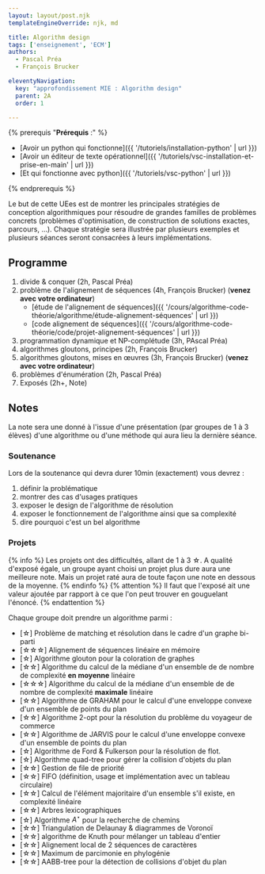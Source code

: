 ```yaml
---
layout: layout/post.njk
templateEngineOverride: njk, md

title: Algorithm design
tags: ['enseignement', 'ECM']
authors: 
  - Pascal Préa
  - François Brucker

eleventyNavigation:
  key: "approfondissement MIE : Algorithm design"
  parent: 2A
  order: 1

---
```

{% prerequis "**Prérequis** :" %}

* [Avoir un python qui fonctionne]({{ '/tutoriels/installation-python' | url }})
* [Avoir un éditeur de texte opérationnel]({{ '/tutoriels/vsc-installation-et-prise-en-main' | url }})
* [Et qui fonctionne avec python]({{ '/tutoriels/vsc-python' | url }})

{% endprerequis %}

<!-- début résumé -->

Le but de cette UEes est de montrer les principales stratégies de conception algorithmiques pour résoudre de grandes familles de problèmes concrets (problèmes d'optimisation, de construction de solutions exactes, parcours, …). Chaque stratégie sera illustrée par plusieurs exemples et plusieurs séances seront consacrées à leurs implémentations.

<!-- fin résumé -->

## Programme

1. divide & conquer (2h, Pascal Préa)
2. problème de l'alignement de séquences (4h, François Brucker) (**venez avec votre ordinateur**)
   * [étude de l'alignement de séquences]({{ '/cours/algorithme-code-théorie/algorithme/étude-alignement-séquences' | url }})
   * [code alignement de séquences]({{ '/cours/algorithme-code-théorie/code/projet-alignement-séquences' | url }})
3. programmation dynamique et NP-complétude (3h, PAscal Préa)
4. algorithmes gloutons, principes (2h, François Brucker)
5. algorithmes gloutons, mises en œuvres (3h, François Brucker) (**venez avec votre ordinateur**)
6. problèmes d'énumération (2h, Pascal Préa)
7. Exposés (2h+, Note)

## Notes

La note sera une donné à l'issue d'une présentation (par groupes de 1 à 3 élèves) d'une algorithme ou d'une méthode qui aura lieu la dernière séance.

### Soutenance

Lors de la soutenance qui devra durer 10min (exactement) vous devrez :

1. définir la problématique
2. montrer des cas d'usages pratiques
3. exposer le design de l'algorithme de résolution
4. exposer le fonctionnement de l'algorithme ainsi que sa complexité
5. dire pourquoi c'est un bel algorithme

### Projets

{% info %}
Les projets ont des difficultés, allant de 1 à 3 ☆. A qualité d'exposé égale, un groupe ayant choisi un  projet plus dure aura une meilleure note. Mais un projet raté aura de toute façon une note en dessous de la moyenne.
{% endinfo %}
{% attention %}
Il faut que l'exposé ait une valeur ajoutée par rapport à ce que l'on peut trouver en gouguelant l'énoncé.
{% endattention %}

Chaque groupe doit prendre un algorithme parmi :

* [☆] Problème de matching et résolution dans le cadre d'un graphe bi-parti
* [☆☆☆] Alignement de séquences linéaire en mémoire
* [☆] Algorithme glouton pour la coloration de graphes
* [☆☆] Algorithme du calcul de la médiane d'un ensemble de de nombre de complexité **en moyenne** linéaire
* [☆☆☆] Algorithme du calcul de la médiane d'un ensemble de de nombre de complexité **maximale** linéaire
* [☆☆] Algorithme de GRAHAM pour le calcul d'une enveloppe convexe d'un ensemble de points du plan
* [☆☆] Algorithme 2-opt pour la résolution du problème du voyageur de commerce
* [☆☆] Algorithme de JARVIS pour le calcul d'une enveloppe convexe d'un ensemble de points du plan
* [☆] Algorithme de Ford & Fulkerson pour la résolution de flot.
* [☆] Algorithme quad-tree pour gérer la collision d'objets du plan
* [☆☆] Gestion de file de priorité
* [☆☆] FIFO (définition, usage et implémentation avec un tableau circulaire)
* [☆☆] Calcul de l'élément majoritaire d'un ensemble s'il existe, en complexité linéaire
* [☆☆] Arbres lexicographiques
* [☆] Algorithme $A^\star$ pour la recherche de chemins
* [☆☆] Triangulation de Delaunay & diagrammes de Voronoï
* [☆☆] algorithme de Knuth pour mélanger un tableau d'entier
* [☆☆] Alignement local de 2 séquences de caractères
* [☆☆] Maximum de parcimonie en phylogénie
* [☆☆] AABB-tree pour la détection de collisions d'objet du plan
  